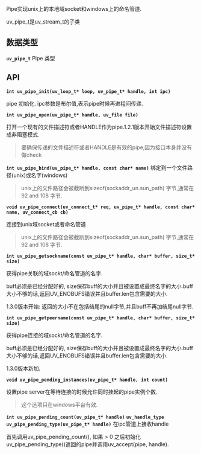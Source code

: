 Pipe实现unix上的本地域socket和windows上的命名管道.

uv_pipe_t是uv_stream_t的子类

## 数据类型

**`uv_pipe_t`**
Pipe 类型

## API

**`int uv_pipe_init(uv_loop_t* loop, uv_pipe_t* handle, int ipc)`**

pipe 初始化. ipc参数是布尔值,表示pipe时候再进程间传递.

**`int uv_pipe_open(uv_pipe_t* handle, uv_file file)`**

打开一个现有的文件描述符或者HANDLE作为pipe.1.2.1版本开始文件描述符设置成非阻塞模式.
>要确保传递的文件描述符或者HANDLE是有效的pipe,因为接口本身并没有做check

**`int uv_pipe_bind(uv_pipe_t* handle, const char* name)`**
绑定到一个文件路径(unix)或名字(windows)

>unix上的文件路径会被截断到sizeof(sockaddr_un.sun_path) 字节,通常在92 and 108 字节.

**`void uv_pipe_connect(uv_connect_t* req, uv_pipe_t* handle, const char* name, uv_connect_cb cb)`**

连接到unix域socket或者命名管道

>unix上的文件路径会被截断到sizeof(sockaddr_un.sun_path) 字节,通常在92 and 108 字节.

**`int uv_pipe_getsockname(const uv_pipe_t* handle, char* buffer, size_t* size)`**

获得pipe关联的域sockt/命名管道的名字.

buff必须是已经分配好的, size保存buff的大小并且被设置成最终名字的大小.buff大小不够的话,返回UV_ENOBUFS错误并且buffer.len包含需要的大小.

1.3.0版本开始: 返回的大小不在包括结尾的null字节,并且buff不再加结尾null字节.

**`int uv_pipe_getpeername(const uv_pipe_t* handle, char* buffer, size_t* size)`**

获得pipe连接的域sockt/命名管道的名字.

buff必须是已经分配好的, size保存buff的大小并且被设置成最终名字的大小.buff大小不够的话,返回UV_ENOBUFS错误并且buffer.len包含需要的大小.

1.3.0版本新加.

**`void uv_pipe_pending_instances(uv_pipe_t* handle, int count)`**

设置pipe server在等待连接的时候允许同时挂起的pipe实例个数.

>这个选项只在windows平台有效.

**`int uv_pipe_pending_count(uv_pipe_t* handle)`**
**`uv_handle_type uv_pipe_pending_type(uv_pipe_t* handle)`**
在ipc管道上接收handle

首先调用uv_pipe_pending_count(), 如果 > 0 之后初始化uv_pipe_pending_type()返回的pipe并调用uv_accept(pipe, handle).